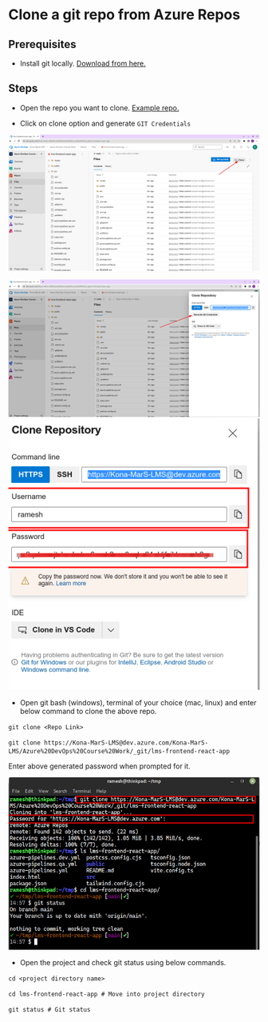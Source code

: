 # Clone a git repo from Azure Repos

## Prerequisites

- Install git locally. [Download from here.](https://git-scm.com/)

## Steps

- Open the repo you want to clone. [Example repo.](https://dev.azure.com/Kona-MarS-LMS/Azure%20DevOps%20Course%20Work/_git/lms-frontend-react-app)

- Click on clone option and generate `GIT Credentials`

![Repo page](../assets/images/1.png)

![Generate Git credentials](../assets/images/2.png)
![Git username and password](../assets/images/3.png)

- Open git bash (windows), terminal of your choice (mac, linux) and enter below command to clone the above repo.

`git clone <Repo Link> `

`git clone https://Kona-MarS-LMS@dev.azure.com/Kona-MarS-LMS/Azure%20DevOps%20Course%20Work/_git/lms-frontend-react-app`

Enter above generated password when prompted for it.

![Cloning repo](../assets/images/4.png)

- Open the project and check git status using below commands.

`cd <project directory name>`

`cd lms-frontend-react-app # Move into project directory`

`git status # Git status`
